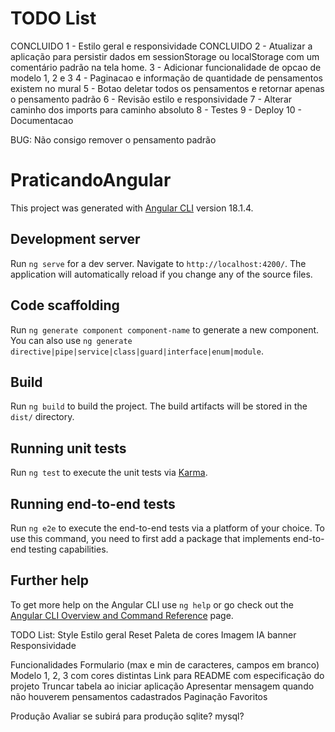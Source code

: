 # TODO List

CONCLUIDO 1 - Estilo geral e responsividade 
CONCLUIDO 2 - Atualizar a aplicação para persistir dados em sessionStorage ou localStorage com um comentário padrão na tela home.
3 - Adicionar funcionalidade de opcao de modelo 1, 2 e 3
4 - Paginacao e informação de quantidade de pensamentos existem no mural
5 - Botao deletar todos os pensamentos e retornar apenas o pensamento padrão
6 - Revisão estilo e responsividade
7 - Alterar caminho dos imports para caminho absoluto
8 - Testes
9 - Deploy
10 - Documentacao

BUG: Não consigo remover o pensamento padrão


# PraticandoAngular

This project was generated with [Angular CLI](https://github.com/angular/angular-cli) version 18.1.4.

## Development server

Run `ng serve` for a dev server. Navigate to `http://localhost:4200/`. The application will automatically reload if you change any of the source files.

## Code scaffolding

Run `ng generate component component-name` to generate a new component. You can also use `ng generate directive|pipe|service|class|guard|interface|enum|module`.

## Build

Run `ng build` to build the project. The build artifacts will be stored in the `dist/` directory.

## Running unit tests

Run `ng test` to execute the unit tests via [Karma](https://karma-runner.github.io).

## Running end-to-end tests

Run `ng e2e` to execute the end-to-end tests via a platform of your choice. To use this command, you need to first add a package that implements end-to-end testing capabilities.

## Further help

To get more help on the Angular CLI use `ng help` or go check out the [Angular CLI Overview and Command Reference](https://angular.dev/tools/cli) page.

TODO List:
Style
	Estilo geral
	Reset
	Paleta de cores
	Imagem IA banner
	Responsividade

Funcionalidades
	Formulario (max e min de caracteres, campos em branco)
	Modelo 1, 2, 3 com cores distintas
	Link para README com especificação do projeto
	Truncar tabela ao iniciar aplicação
	Apresentar mensagem quando não houverem pensamentos cadastrados
    Paginação
    Favoritos

Produção
	Avaliar se subirá para produção
	sqlite? mysql? 
